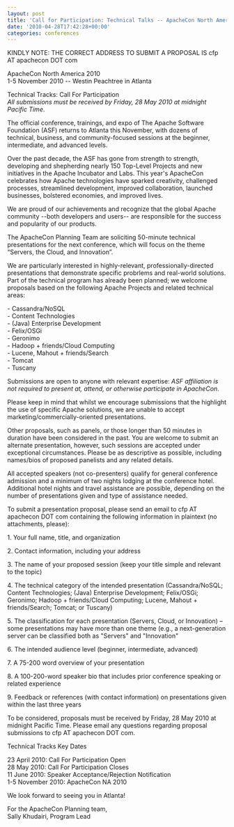 ```yaml
---
layout: post
title: 'Call for Participation: Technical Talks -- ApacheCon North America 2010 '
date: '2010-04-28T17:42:28+00:00'
categories: conferences
---
```

KINDLY NOTE: THE CORRECT ADDRESS TO SUBMIT A PROPOSAL IS cfp AT apachecon DOT com<p>
<p>
<bold>ApacheCon North America 2010<br>
1-5 November 2010 -- Westin Peachtree in Atlanta<br>
<p>
Technical Tracks: Call For Participation</bold><br>
<em>All submissions must be received by Friday, 28 May 2010 at midnight Pacific Time</em>.<br>
<p>
<p>
The official conference, trainings, and expo of The Apache Software Foundation (ASF) returns to Atlanta this November, with dozens of technical, business, and community-focused sessions at the beginner, intermediate, and advanced levels. 
<p>
Over the past decade, the ASF has gone from strength to strength, developing and shepherding nearly 150 Top-Level Projects and new initiatives in the Apache Incubator and Labs. This year's ApacheCon celebrates how Apache technologies have sparked creativity, challenged processes, streamlined development, improved collaboration, launched businesses, bolstered economies, and improved lives.
<p>
We are proud of our achievements and recognize that the global Apache community --both developers and users-- are responsible for the success and popularity of our products.
<p>
The ApacheCon Planning Team are soliciting 50-minute technical presentations for the next conference, which will focus on the theme “Servers, the Cloud, and Innovation”.
<p>
We are particularly interested in highly-relevant, professionally-directed presentations that demonstrate specific probrlems and real-world solutions. Part of the technical program has already been planned; we welcome proposals based on the following Apache Projects and related technical areas:
<p>
- Cassandra/NoSQL<br>
- Content Technologies<br>
- (Java) Enterprise Development<br>
- Felix/OSGi<br>
- Geronimo<br>
- Hadoop + friends/Cloud Computing<br>
- Lucene, Mahout + friends/Search<br>
- Tomcat<br>
- Tuscany<br>
<p>
<p>
Submissions are open to anyone with relevant expertise: <em><bold>ASF affiliation is not required to present at, attend, or otherwise participate in ApacheCon</bold></em>.
<p>
Please keep in mind that whilst we encourage submissions that the highlight the use of specific Apache solutions, we are unable to accept marketing/commercially-oriented presentations.
<p>
Other proposals, such as panels, or those longer than 50 minutes in duration have been considered in the past. You are welcome to submit an alternate presentation, however, such sessions are accepted under exceptional circumstances. Please be as descriptive as possible, including names/bios of proposed panelists and any related details.
<p>
All accepted speakers (not co-presenters) qualify for general conference admission and a minimum of two nights lodging at the conference hotel. Additional hotel nights and travel assistance are possible, depending on the number of presentations given and type of assistance needed.
<p>
To submit a presentation proposal, please send an email to cfp AT apachecon DOT com containing the following information in plaintext (no attachments, please):
<p>
1. Your full name, title, and organization
<p>
2. Contact information, including your address
<p>
3. The name of your proposed session (keep your title simple and relevant to the topic)
<p>
4. The technical category of the intended presentation (Cassandra/NoSQL; Content Technologies; (Java) Enterprise Development; Felix/OSGi; Geronimo; Hadoop + friends/Cloud Computing; Lucene, Mahout + friends/Search; Tomcat; or Tuscany)
<p>
5. The classification for each presentation (Servers, Cloud, or Innovation) – some presentations may have more than one theme (e.g., a next-generation server can be classified both as "Servers" and "Innovation"
<p>
6. The intended audience level (beginner, intermediate, advanced)
<p>
7. A 75-200 word overview of your presentation
<p>
8. A 100-200-word speaker bio that includes prior conference speaking or related experience
<p>
9. Feedback or references (with contact information) on presentations given within the last three years
<p>
<p>
To be considered, proposals must be received by Friday, 28 May 2010 at midnight Pacific Time. Please email any questions regarding proposal submissions to cfp AT apachecon DOT com.
<p>

<bold>Technical Tracks Key Dates</bold>
<p>
23 April 2010: Call For Participation Open<br>
28 May 2010: Call For Participation Closes<br>
11 June 2010: Speaker Acceptance/Rejection Notification<br>
1-5 November 2010: ApacheCon NA 2010<br>
<p>

We look forward to seeing you in Atlanta! 
<p>
For the ApacheCon Planning team,<br>
Sally Khudairi, Program Lead<br>
